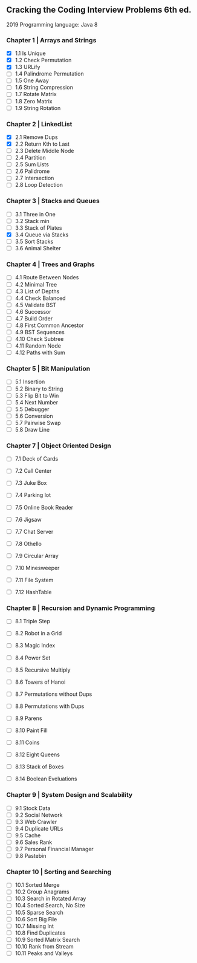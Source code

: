 ## Cracking the Coding Interview Problems 6th ed.
2019
Programming language: Java 8

### Chapter 1 | Arrays and Strings
- [x] 1.1 Is Unique
- [x] 1.2 Check Permutation
- [x] 1.3 URLify
- [ ] 1.4 Palindrome Permutation
- [ ] 1.5 One Away
- [ ] 1.6 String Compression
- [ ] 1.7 Rotate Matrix
- [ ] 1.8 Zero Matrix
- [ ] 1.9 String Rotation

### Chapter 2 | LinkedList
- [x] 2.1 Remove Dups
- [x] 2.2 Return Kth to Last
- [ ] 2.3 Delete Middle Node
- [ ] 2.4 Partition
- [ ] 2.5 Sum Lists
- [ ] 2.6 Palidrome
- [ ] 2.7 Intersection
- [ ] 2.8 Loop Detection

### Chapter 3 | Stacks and Queues
- [ ] 3.1 Three in One
- [ ] 3.2 Stack min
- [ ] 3.3 Stack of Plates
- [x] 3.4 Queue via Stacks
- [ ] 3.5 Sort Stacks
- [ ] 3.6 Animal Shelter

### Chapter 4 | Trees and Graphs
- [ ] 4.1 Route Between Nodes
- [ ] 4.2 Minimal Tree
- [ ] 4.3 List of Depths
- [ ] 4.4 Check Balanced
- [ ] 4.5 Validate BST
- [ ] 4.6 Successor
- [ ] 4.7 Build Order
- [ ] 4.8 First Common Ancestor
- [ ] 4.9 BST Sequences
- [ ] 4.10 Check Subtree
- [ ] 4.11 Random Node
- [ ] 4.12 Paths with Sum

### Chapter 5 | Bit Manipulation
- [ ] 5.1 Insertion
- [ ] 5.2 Binary to String
- [ ] 5.3 Flip Bit to Win
- [ ] 5.4 Next Number
- [ ] 5.5 Debugger
- [ ] 5.6 Conversion
- [ ] 5.7 Pairwise Swap
- [ ] 5.8 Draw Line

### Chapter 7 | Object Oriented Design
- [ ] 7.1 Deck of Cards
- [ ] 7.2 Call Center
- [ ] 7.3 Juke Box
- [ ] 7.4 Parking lot
- [ ] 7.5 Online Book Reader
- [ ] 7.6 Jigsaw
- [ ] 7.7 Chat Server
- [ ] 7.8 Othello
- [ ] 7.9 Circular Array
- [ ] 7.10 Minesweeper
- [ ] 7.11 File System
- [ ] 7.12 HashTable


### Chapter 8 | Recursion and Dynamic Programming
- [ ] 8.1 Triple Step
- [ ] 8.2 Robot in a Grid
- [ ] 8.3 Magic Index
- [ ] 8.4 Power Set
- [ ] 8.5 Recursive Multiply
- [ ] 8.6 Towers of Hanoi
- [ ] 8.7 Permutations without Dups
- [ ] 8.8 Permutations with Dups
- [ ] 8.9 Parens
- [ ] 8.10 Paint Fill
- [ ] 8.11 Coins
- [ ] 8.12 Eight Queens
- [ ] 8.13 Stack of Boxes
- [ ] 8.14 Boolean Eveluations


### Chapter 9 | System Design and Scalability
- [ ] 9.1 Stock Data
- [ ] 9.2 Social Network
- [ ] 9.3 Web Crawler
- [ ] 9.4 Duplicate URLs
- [ ] 9.5 Cache
- [ ] 9.6 Sales Rank
- [ ] 9.7 Personal Financial Manager
- [ ] 9.8 Pastebin

### Chapter 10 | Sorting and Searching
- [ ] 10.1 Sorted Merge
- [ ] 10.2 Group Anagrams
- [ ] 10.3 Search in Rotated Array
- [ ] 10.4 Sorted Search, No Size
- [ ] 10.5 Sparse Search
- [ ] 10.6 Sort Big File
- [ ] 10.7 Missing Int
- [ ] 10.8 Find Duplicates
- [ ] 10.9 Sorted Matrix Search
- [ ] 10.10 Rank from Stream
- [ ] 10.11 Peaks and Valleys
